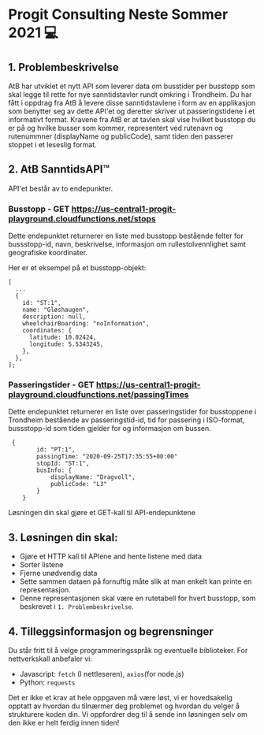 
# Progit Consulting Neste Sommer 2021 💻

## 1. Problembeskrivelse

AtB har utviklet et nytt API som leverer data om busstider per busstopp som skal legge til rette for nye sanntidstavler rundt omkring i Trondheim. Du har fått i oppdrag fra AtB å levere disse sanntidstavlene i form av en applikasjon som benytter seg av dette API'et og deretter skriver ut passeringstidene i et informativt format. Kravene fra AtB er at tavlen skal vise hvilket busstopp du er på og hvilke busser som kommer, representert ved rutenavn og rutenummner (displayName og publicCode), samt tiden den passerer stoppet i et leseslig format. 

## 2. AtB SanntidsAPI™️

API'et består av to endepunkter.

### Busstopp - GET https://us-central1-progit-playground.cloudfunctions.net/stops

Dette endepunktet returnerer en liste med busstopp bestående felter for bussstopp-id, navn, beskrivelse, informasjon om rullestolvennlighet samt geografiske koordinater.

Her er et eksempel på et busstopp-objekt: 

```
[
  ...
  {
    id: "ST:1",
    name: "Gløshaugen",
    description: null,
    wheelchairBoarding: "noInformation",
    coordinates: {
      latitude: 10.02424,
      longitude: 5.5343245,
    },
  },
];

```

### Passeringstider - GET https://us-central1-progit-playground.cloudfunctions.net/passingTimes 

Dette endepunktet returnerer en liste over passeringstider for busstoppene i Trondheim bestående av passeringstid-id, tid for passering i ISO-format, bussstopp-id som tiden gjelder for og informasjon om bussen.

```
 {
        id: "PT:1",
        passingTime: "2020-09-25T17:35:55+00:00"
        stopId: "ST:1",
        busInfo: {
            displayName: "Dragvoll",
            publicCode: "L3"
        }
    }
```

Løsningen din skal gjøre et GET-kall til API-endepunktene
## 3. Løsningen din skal:

- Gjøre et HTTP kall til APIene and hente listene med data
- Sorter listene
- Fjerne unødvendig data
- Sette sammen dataen på fornuftig måte slik at man enkelt kan printe en representasjon.
- Denne representasjonen skal være en rutetabell for hvert busstopp, som beskrevet i `1. Problembeskrivelse`.

## 4. Tilleggsinformasjon og begrensninger
Du står fritt til å velge programmeringsspråk og eventuelle biblioteker. For nettverkskall anbefaler vi:

- Javascript: `fetch` (I nettleseren), `axios`(for node.js)
- Python: `requests`

Det er ikke et krav at hele oppgaven må være løst, vi er hovedsakelig opptatt av hvordan du tilnærmer deg problemet og hvordan du velger å strukturere koden din. Vi oppfordrer deg til å sende inn løsningen selv om den ikke er helt ferdig innen tiden!
